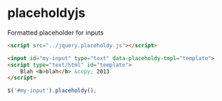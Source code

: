 placeholdyjs
============

Formatted placeholder for inputs

```html
<script src="../jquery.placeholdy.js"></script>

<input id="my-input" type="text" data-placeholdy-tmpl="template">
<script type="text/html" id="template">
    Blah <b>blah</b> &copy; 2013
</script>
```

```javascript
$('#my-input').placeholdy();
```
